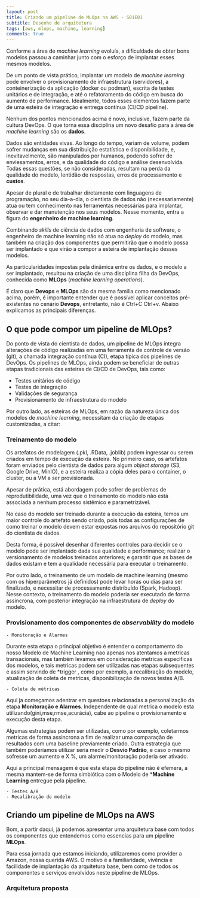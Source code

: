 ```yaml
---
layout: post
title: Criando um pipeline de MLOps na AWS - S01E01
subtitle: Desenho de arquitetura  
tags: [aws, mlops, machine, learning]
comments: true
---
```


Conforme a área de *machine learning* evoluía, a dificuldade de obter bons modelos passou a caminhar junto com o esforço de implantar esses mesmos modelos. 

De um ponto de vista prático, implantar um modelo de *machine learning* pode envolver o provisionamento de infraestrutura (servidores), a conteinerização da aplicação (docker ou podman), escrita de testes unitários e de integração, e até o refatoramento do código em busca do aumento de performance. Idealmente, todos esses elementos fazem parte de uma esteira de integração e entrega contínua (CI/CD pipeline).

Nenhum dos pontos mencionados acima é novo, inclusive, fazem parte da cultura DevOps. O que torna essa disciplina um novo desafio para a área de *machine learning* são os **dados**.

Dados são entidades vivas. Ao longo do tempo, variam de volume, podem sofrer mudanças em sua distribuição estatística e disponibilidade, e, inevitavelmente, são manipulados por humanos, podendo sofrer de enviesamentos, erros, e da qualidade do código e análise desenvolvida. Todas essas questões, se não consideradas, resultam na perda da qualidade do modelo, lentidão de respostas, erros de processamento e **custos**.

Apesar de plural e de trabalhar diretamente com linguagens de programação, no seu dia-a-dia, o cientista de dados não (necessariamente) atua ou tem conhecimento nas ferramentas necessárias para implantar, observar e dar manutenção nos seus modelos. Nesse momento, entra a figura do **engenheiro de machine learning**.

Combinando *skills* de ciência de dados com engenharia de software, o engenheiro de machine learning não só atua no *deploy* do modelo, mas também na criação dos componentes que permitirão que o modelo possa ser implantado e que virão a compor a esteira de implantação desses modelos.

As particularidades impostas pela dinâmica entre os dados, e o modelo a ser implantado, resultou na criação de uma disciplina filha da DevOps, conhecida como **MLOps** (*machine learning operations*).

É claro que **Devops** e **MLOps** são da mesma familia como mencionado acima, porém, é importante entender que é possível aplicar conceitos pré-existentes no cenário **Devops**, entretanto, não é Ctrl+C Ctrl+v. Abaixo explicamos as principais diferenças.

## O que pode compor um pipeline de MLOps?

Do ponto de vista do cientista de dados, um pipeline de MLOps integra alterações de código realizadas em uma ferramenta de controle de versão (git), a chamada integração contínua (CI), etapa típica dos pipelines de DevOps. Os pipelines de MLOps, ainda podem se beneficiar de outras etapas tradicionais das esteiras de CI/CD de DevOps, tais como:

- Testes unitários de código
- Testes de integração
- Validações de segurança
- Provisionamento de infraestrutura do modelo

Por outro lado, as esteiras de MLOps, em razão da natureza única dos modelos de *machine learning*, necessitam da criação de etapas customizadas, a citar:

### Treinamento do modelo

Os artefatos de modelagem (.pkl, .RData, .joblib) podem ingressar ou serem criados em tempo de execução da esteira. No primeiro caso, os artefatos foram enviados pelo cientista de dados para algum *object storage* (S3, Google Drive, MinIO), e a esteira realiza a cópia deles para o container, o cluster, ou a VM a ser provisionada. 

Apesar de prática, está abordagem pode sofrer de problemas de reprodutibilidade, uma vez que o treinamento do modelo não está associada a nenhum processo sistêmico e parametrizável.

No caso do modelo ser treinado durante a execução da esteira, temos um maior controle do artefato sendo criado, pois todas as configurações de como treinar o modelo devem estar expostas nos arquivos do repositório git do cientista de dados. 

Desta forma, é possível desenhar diferentes controles para decidir se o modelo pode ser implantado dada sua qualidade e performance; realizar o versionamento de modelos treinados anteriores; e garantir que as bases de dados existam e tem a qualidade necessária para executar o treinamento.

Por outro lado, o treinamento de um modelo de machine learning (mesmo com os hiperparâmetros já definidos) pode levar horas ou dias para ser finalizado, e necessitar de processamento distribuído (Spark, Hadoop). Nesse contexto, o treinamento do modelo poderia ser executado de forma assíncrona, com posterior integração na infraestrutura de *deploy* do modelo.


### Provisionamento dos componentes de *observability* do modelo

    - Monitoração e Alarmes

Durante esta etapa o principal objetivo é entender o comportamento do nosso Modelo de Machine Learning nao apenas nos atentamos a metricas transacionais, mas também levamos em consideração metricas especificas dos modelos, e tais metricas podem ser utilizadas nas etapas subsequentes e assim servindo de *trigger , como por exemplo, a recalibração do modelo, atualização de coleta de metricas, disponibilização de novos testes A/B.

    - Coleta de métricas

Aqui ja começamos adentrar em questoes relacionadas a personalização da etapa **Monitoração e Alarmes**. Independente de qual metrica o modelo esta utilizando(gini,mse,rmse,acurácia), cabe ao pipeline o provisionamento e execução desta etapa.

Algumas estrategias podem ser utilizadas, como por exemplo, coletarmos metricas de forma assincrona a fim de realizar uma comparação de resultados com uma baseline previamente criado. Outra estrategia que também poderiamos utilizar seria medir o **Desvio Padrão**, e caso o mesmo sofresse um aumento e X %, um alarme/monitoração poderia ser ativado.

Aqui a principal mensagem é que esta etapa do pipeline não é efemera, a mesma mantem-se de forma simbiótica com o Modelo de ***Machine Learning** entregue pela pipeline.


    - Testes A/B
    - Recalibração do modelo


## Criando um pipeline de MLOps na AWS

Bom, a partir daqui, já podemos apresentar uma arquitetura base com todos os componentes que entendemos como essencias para um pipeline **MLOps**.

Para essa jornada que estamos iniciando, utilizaremos como provider a Amazon, nossa querida AWS. O motivo é a familiaridade, vivência e facilidade de implantação da arquitetura base, bem como de todos os componentes e serviços envolvidos neste pipeline de MLOps.

### Arquitetura proposta



